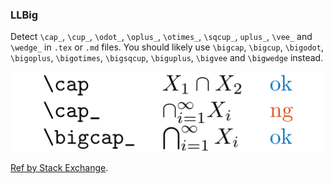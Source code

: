 <!-- markdownlint-disable MD041 -->
<!-- detect `\cap_`, `\cup_`, etc. -->

### LLBig

Detect `\cap_`, `\cup_`, `\odot_`, `\oplus_`, `\otimes_`, `\sqcup_`, `uplus_`, `\vee_` and `\wedge_` in `.tex` or `.md` files.
You should likely use `\bigcap`, `\bigcup`, `\bigodot`, `\bigoplus`, `\bigotimes`, `\bigsqcup`, `\biguplus`, `\bigvee` and `\bigwedge` instead.

![rules/LLBig](rules/LLBig/LLBig.png)

[Ref by Stack Exchange](https://tex.stackexchange.com/questions/205125/formatting-the-union-of-sets).

